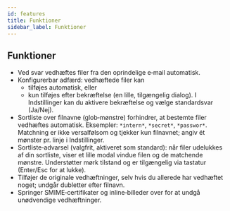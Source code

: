 ```yaml
---
id: features
title: Funktioner
sidebar_label: Funktioner
---
```


## Funktioner

- Ved svar vedhæftes filer fra den oprindelige e‑mail automatisk.
- Konfigurerbar adfærd: vedhæftede filer kan
  - tilføjes automatisk, eller
  - kun tilføjes efter bekræftelse (en lille, tilgængelig dialog). I Indstillinger kan du aktivere bekræftelse og vælge standardsvar (Ja/Nej).
- Sortliste over filnavne (glob‑mønstre) forhindrer, at bestemte filer vedhæftes automatisk. Eksempler: `*intern*`, `*secret*`, `*passwor*`.
  Matchning er ikke versalfølsom og tjekker kun filnavnet; angiv ét mønster pr. linje i Indstillinger.
- Sortliste‑advarsel (valgfrit, aktiveret som standard): når filer udelukkes af din sortliste, viser et lille modal vindue filen og de matchende mønstre. Understøtter mørk tilstand og er tilgængelig via tastatur (Enter/Esc for at lukke).
- Tilføjer de originale vedhæftninger, selv hvis du allerede har vedhæftet noget; undgår dubletter efter filnavn.
- Springer SMIME‑certifikater og inline‑billeder over for at undgå unødvendige vedhæftninger.
